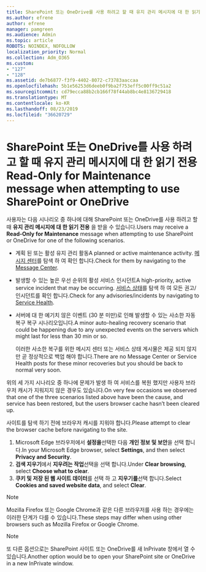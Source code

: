 ```yaml
---
title: SharePoint 또는 OneDrive를 사용 하려고 할 때 유지 관리 메시지에 대 한 읽기 전용
ms.author: efrene
author: efrene
manager: pamgreen
ms.audience: Admin
ms.topic: article
ROBOTS: NOINDEX, NOFOLLOW
localization_priority: Normal
ms.collection: Adm_O365
ms.custom:
- "127"
- "128"
ms.assetid: de7b6877-f3f9-4402-8072-c73783aaccaa
ms.openlocfilehash: 5b1e56253d6deeb0f9ba2f753eff5c00ff9c51a2
ms.sourcegitcommit: cd79ecca88b2cb166f78f44ab8bc4e8136729418
ms.translationtype: MT
ms.contentlocale: ko-KR
ms.lasthandoff: 08/23/2019
ms.locfileid: "36620729"
---
```

# <a name="read-only-for-maintenance-message-when-attempting-to-use-sharepoint-or-onedrive"></a><span data-ttu-id="935ca-102">SharePoint 또는 OneDrive를 사용 하려고 할 때 유지 관리 메시지에 대 한 읽기 전용</span><span class="sxs-lookup"><span data-stu-id="935ca-102">Read-Only for Maintenance message when attempting to use SharePoint or OneDrive</span></span>

<span data-ttu-id="935ca-103">사용자는 다음 시나리오 중 하나에 대해 SharePoint 또는 OneDrive를 사용 하려고 할 때 **유지 관리 메시지에 대 한 읽기 전용** 을 받을 수 있습니다.</span><span class="sxs-lookup"><span data-stu-id="935ca-103">Users may receive a **Read-Only for Maintenance** message when attempting to use SharePoint or OneDrive for one of the following scenarios.</span></span> 

-   <span data-ttu-id="935ca-104">계획 된 또는 활성 유지 관리 활동</span><span class="sxs-lookup"><span data-stu-id="935ca-104">A planned or active maintenance activity.</span></span>  <span data-ttu-id="935ca-105">[메시지 센터](https://portal.office.com/adminportal/home#/messagecenter)를 탐색 하 여 확인 합니다.</span><span class="sxs-lookup"><span data-stu-id="935ca-105">Check for them by navigating to the [Message Center](https://portal.office.com/adminportal/home#/messagecenter).</span></span>
-   <span data-ttu-id="935ca-106">발생할 수 있는 높은 우선 순위의 활성 서비스 인시던트</span><span class="sxs-lookup"><span data-stu-id="935ca-106">A high-priority, active service incident that may be occurring.</span></span> <span data-ttu-id="935ca-107">[서비스 상태](https://portal.office.com/adminportal/home#/servicehealth)를 탐색 하 여 모든 권고/인시던트를 확인 합니다.</span><span class="sxs-lookup"><span data-stu-id="935ca-107">Check for any advisories/incidents by navigating to [Service Health](https://portal.office.com/adminportal/home#/servicehealth).</span></span>
-   <span data-ttu-id="935ca-108">서버에 대 한 예기치 않은 이벤트 (30 분 미만)로 인해 발생할 수 있는 사소한 자동 복구 복구 시나리오입니다.</span><span class="sxs-lookup"><span data-stu-id="935ca-108">A minor auto-healing recovery scenario that could be happening due to any unexpected events on the servers which might last for less than 30 min or so.</span></span> 
    
    <span data-ttu-id="935ca-109">이러한 사소한 복구를 위한 메시지 센터 또는 서비스 상태 게시물은 제공 되지 않지만 곧 정상적으로 백업 해야 합니다.</span><span class="sxs-lookup"><span data-stu-id="935ca-109">There are no Message Center or Service Health posts for these minor recoveries but you should be back to normal very soon.</span></span>

<span data-ttu-id="935ca-110">위의 세 가지 시나리오 중 하나에 문제가 발생 하 여 서비스를 복원 했지만 사용자 브라우저 캐시가 지워지지 않은 경우도 있습니다.</span><span class="sxs-lookup"><span data-stu-id="935ca-110">On very few occasions we observed that one of the three scenarios listed above have been the cause, and service has been restored, but the users browser cache hasn’t been cleared up.</span></span>

<span data-ttu-id="935ca-111">사이트를 탐색 하기 전에 브라우저 캐시를 지워야 합니다.</span><span class="sxs-lookup"><span data-stu-id="935ca-111">Please attempt to clear the browser cache before navigating to the site.</span></span>

1. <span data-ttu-id="935ca-112">Microsoft Edge 브라우저에서 **설정을**선택한 다음 **개인 정보 및 보안**을 선택 합니다.</span><span class="sxs-lookup"><span data-stu-id="935ca-112">In your Microsoft Edge browser, select **Settings**, and then select **Privacy and Security**.</span></span>
2. <span data-ttu-id="935ca-113">**검색 지우기**에서 **지우려는 작업**선택을 선택 합니다.</span><span class="sxs-lookup"><span data-stu-id="935ca-113">Under **Clear browsing**, select **Choose what to clear**.</span></span>
3. <span data-ttu-id="935ca-114">**쿠키 및 저장 된 웹 사이트 데이터**를 선택 하 고 **지우기를**선택 합니다.</span><span class="sxs-lookup"><span data-stu-id="935ca-114">Select **Cookies and saved website data**, and select **Clear**.</span></span>

>[!Note] 
> <span data-ttu-id="935ca-115">Mozilla Firefox 또는 Google Chrome과 같은 다른 브라우저를 사용 하는 경우에는 이러한 단계가 다를 수 있습니다.</span><span class="sxs-lookup"><span data-stu-id="935ca-115">These steps may differ when using other browsers such as Mozilla Firefox or Google Chrome.</span></span>

>[!Note] 
> <span data-ttu-id="935ca-116">또 다른 옵션으로는 SharePoint 사이트 또는 OneDrive를 새 InPrivate 창에서 열 수 있습니다.</span><span class="sxs-lookup"><span data-stu-id="935ca-116">Another option would be to open your SharePoint site or OneDrive in a new InPrivate window.</span></span>